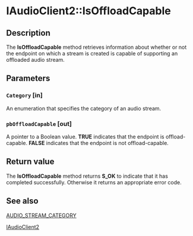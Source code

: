 # IAudioClient2::IsOffloadCapable

## Description

The **IsOffloadCapable** method retrieves information about whether or not the endpoint on which a stream is created is capable of supporting an offloaded audio stream.

## Parameters

### `Category` [in]

An enumeration that specifies the category of an audio stream.

### `pbOffloadCapable` [out]

A pointer to a Boolean value. **TRUE** indicates that the endpoint is offload-capable. **FALSE** indicates that the endpoint is not offload-capable.

## Return value

The **IsOffloadCapable** method returns **S_OK** to indicate that it has completed successfully. Otherwise it returns an appropriate error code.

## See also

[AUDIO_STREAM_CATEGORY](https://learn.microsoft.com/windows/win32/api/audiosessiontypes/ne-audiosessiontypes-audio_stream_category)

[IAudioClient2](https://learn.microsoft.com/windows/desktop/api/audioclient/nn-audioclient-iaudioclient2)